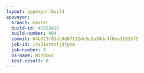 ```yaml
---
layout: appveyor-build
appveyor:
  branch: master
  build-id: 41253616
  build-number: 484
  commit: 64b323f83dc0d87112dc9e3a30dc4f8ea31933f1
  job-id: j4s31armtfjdfpnm
  job-number: 8
  os-name: Windows
  test-result: 0
---
```

